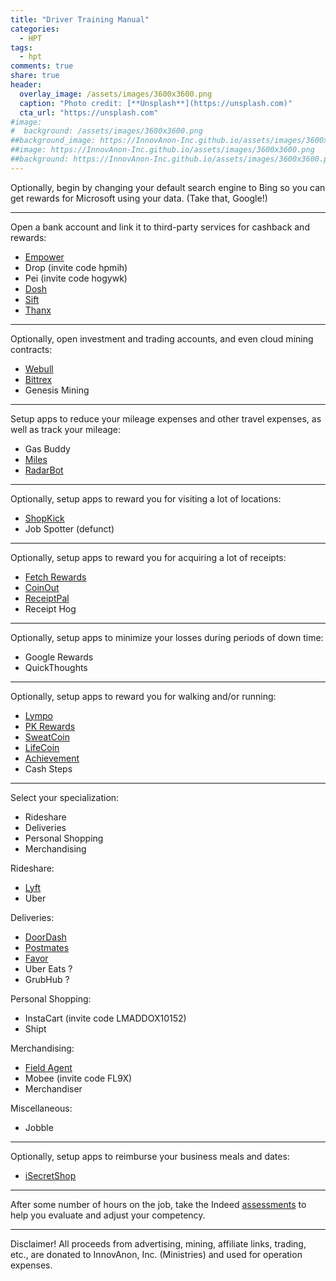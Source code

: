 ```yaml
---
title: "Driver Training Manual"
categories:
  - HPT
tags:
  - hpt
comments: true
share: true
header:
  overlay_image: /assets/images/3600x3600.png
  caption: "Photo credit: [**Unsplash**](https://unsplash.com)"
  cta_url: "https://unsplash.com"
#image:
#  background: /assets/images/3600x3600.png
##background_image: https://InnovAnon-Inc.github.io/assets/images/3600x3600.png
##image: https://InnovAnon-Inc.github.io/assets/images/3600x3600.png
##background: https://InnovAnon-Inc.github.io/assets/images/3600x3600.png
---
```


Optionally, begin by changing your default search engine
to Bing so you can get rewards for Microsoft using your data.
(Take that, Google!)

-----

Open a bank account and link it to third-party
services for cashback and rewards:
- [Empower](https://empower.onelink.me/8x6V?pid=Referral&c=20for10&af_sub1=QJBQB0)
- Drop (invite code hpmih)
- Pei  (invite code hogywk)
- [Dosh](https://link.dosh.cash/LAURENM498)
- [Sift](https://sift.app.link/laurence-a-maddox_1)
- [Thanx](https://signup.thanx.com/kolachefactory/Laurence-6762cf89d15c)

-----

Optionally, open investment and trading accounts,
and even cloud mining contracts:
- [Webull](https://act.webull.com/ie/w2sYc76nlH1e/wqg/inviteUs/recommend_1548_A_advert)
- [Bittrex](https://bittrex.com/Account/Register?referralCode=3Q1-L01-2SS)
- Genesis Mining

-----

Setup apps to reduce your mileage expenses and other travel expenses,
as well as track your mileage:
- Gas Buddy
- [Miles](https://miles.app/SB0P5Z)
- [RadarBot](https://radarbot.onelink.me/Qe40/c0e5fc84)

-----

Optionally, setup apps to reward you for visiting a lot of locations:
- [ShopKick](https://getsk.co/win598871)
- Job Spotter (defunct)

-----

Optionally, setup apps to reward you for acquiring a lot of receipts:
- [Fetch Rewards](https://fetchrewards.onelink.me/vvv3/referraltext?code=M2WTQ)
- [CoinOut](https://coinout.com/referrals/new?r=QKN4PHV)
- [ReceiptPal](https://app.adjust.com/oqlq9t9?label=Q4TE6K86)
- Receipt Hog

-----

Optionally, setup apps to minimize your losses during periods of down time:
- Google Rewards
- QuickThoughts

-----

Optionally, setup apps to reward you for walking and/or running:
- [Lympo](https://lymporun.page.link/Login?invitedby=e4242295-c9d0-4bad-8ac4-d82ad2049f9b)
- [PK Rewards](https://links.pkrewards.com/WQC84lkT8bb)
- [SweatCoin](https://sweatco.in/i/innovanon)
- [LifeCoin](https://lifecoin.ai/r/innovanon)
- [Achievement](https://tinyurl.com/y6mrhfxy)
- Cash Steps

-----

Select your specialization:
- Rideshare
- Deliveries
- Personal Shopping
- Merchandising

Rideshare:
- [Lyft](https://www.lyft.com/drivers/LAURENCE87152?utm_medium=d2di_iacc)
- Uber

Deliveries:
- [DoorDash](https://doordash.com/dasher/apply/Laurence-Maddox-2940/)
- [Postmates](https://pmfleet.app.link/vwcJbMzU8bb)
- [Favor](https://apply.favordelivery.com/?referral_code=LAURM4PS)
- Uber Eats ?
- GrubHub ?

Personal Shopping:
- InstaCart (invite code LMADDOX10152)
- Shipt

Merchandising:
- [Field Agent](https://fieldagent.page.link/MQNbkXbYCABvv4ek6)
- Mobee (invite code FL9X)
- Merchandiser

Miscellaneous:
- Jobble

-----

Optionally, setup apps to reimburse your business meals and dates:
- [iSecretShop](https://www.isecretshop.com/register/1211718)

-----

After some number of hours on the job,
take the Indeed [assessments](https://take.indeedassessments.com/c/assessment)
to help you evaluate and adjust your competency.

-----

Disclaimer! All proceeds from advertising, mining, affiliate links, trading, etc.,
are donated to InnovAnon, Inc. (Ministries) and used for operation expenses.

